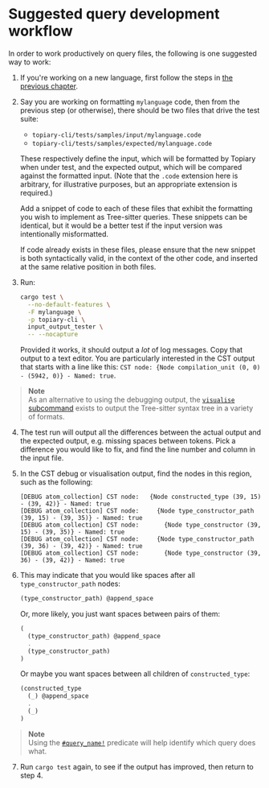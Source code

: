 # Suggested query development workflow

In order to work productively on query files, the following is one
suggested way to work:

1. If you're working on a new language, first follow the steps in [the
   previous chapter](adding-a-new-language.md).

2. Say you are working on formatting `mylanguage` code, then from the
   previous step (or otherwise), there should be two files that drive
   the test suite:

   - `topiary-cli/tests/samples/input/mylanguage.code`
   - `topiary-cli/tests/samples/expected/mylanguage.code`

   These respectively define the input, which will be formatted by
   Topiary when under test, and the expected output, which will be
   compared against the formatted input. (Note that the `.code`
   extension here is arbitrary, for illustrative purposes, but an
   appropriate extension is required.)

   Add a snippet of code to each of these files that exhibit the
   formatting you wish to implement as Tree-sitter queries. These
   snippets can be identical, but it would be a better test if the input
   version was intentionally misformatted.

   <div class="warning">
   If code already exists in these files, please ensure that the new
   snippet is both syntactically valid, in the context of the other
   code, and inserted at the same relative position in both files.
   </div>

3. Run:

   ```sh
   cargo test \
     --no-default-features \
     -F mylanguage \
     -p topiary-cli \
     input_output_tester \
     -- --nocapture
   ```

   Provided it works, it should output a _lot_ of log messages. Copy
   that output to a text editor. You are particularly interested in the
   CST output that starts with a line like this: `CST node: {Node
   compilation_unit (0, 0) - (5942, 0)} - Named: true`.

> **Note**\
> As an alternative to using the debugging output, the [`visualise`
> subcommand](../cli/usage/visualise.md) exists to output the
> Tree-sitter syntax tree in a variety of formats.

4. The test run will output all the differences between the actual
   output and the expected output, e.g. missing spaces between tokens.
   Pick a difference you would like to fix, and find the line number and
   column in the input file.

5. In the CST debug or visualisation output, find the nodes in this
   region, such as the following:

   ```
   [DEBUG atom_collection] CST node:   {Node constructed_type (39, 15) - (39, 42)} - Named: true
   [DEBUG atom_collection] CST node:     {Node type_constructor_path (39, 15) - (39, 35)} - Named: true
   [DEBUG atom_collection] CST node:       {Node type_constructor (39, 15) - (39, 35)} - Named: true
   [DEBUG atom_collection] CST node:     {Node type_constructor_path (39, 36) - (39, 42)} - Named: true
   [DEBUG atom_collection] CST node:       {Node type_constructor (39, 36) - (39, 42)} - Named: true
   ```

6. This may indicate that you would like spaces after all
   `type_constructor_path` nodes:

   ```scheme
   (type_constructor_path) @append_space
   ```

   Or, more likely, you just want spaces between pairs of them:

   ```scheme
   (
     (type_constructor_path) @append_space
     .
     (type_constructor_path)
   )
   ```

   Or maybe you want spaces between all children of `constructed_type`:

   ```scheme
   (constructed_type
     (_) @append_space
     .
     (_)
   )
   ```

> **Note**\
> Using the [`#query_name!`](../reference/capture-names/general.md#query_name)
> predicate will help identify which query does what.

7. Run `cargo test` again, to see if the output has improved, then
   return to step 4.
